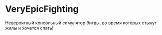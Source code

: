 # VeryEpicFighting
Невероятный консольный симулятор битвы, во время которых стынут жилы и хочется спать!

